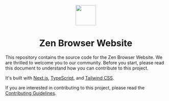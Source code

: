 <p align="center">
<picture>
    <source media="(prefers-color-scheme: dark)" srcset="https://www.zen-browser.app/logos/zen-alpha-white.svgg">
    <img src="https://www.zen-browser.app/logos/zen-alpha-black.svg" width="64px">
</picture>
</p>
<h1 align="center">
Zen Browser Website
</h1>

This repository contains the source code for the Zen Browser Website. We are thrilled to welcome you to our community. Before you start, please read this document to understand how you can contribute to this project.

It's built with [Next.js](https://nextjs.org/), [TypeScript](https://www.typescriptlang.org/), and [Tailwind CSS](https://tailwindcss.com/).

If you are interested in contributing to this project, please read the [Contributing Guidelines](./CONTRIBUTING.md).

